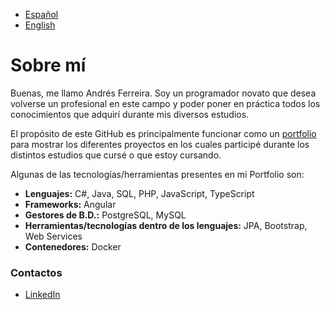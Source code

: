 - [Español](README2.md)  
- [English](README.md)  

# Sobre mí  
Buenas, me llamo Andrés Ferreira. Soy un programador novato que desea volverse un profesional en este campo y poder poner en práctica todos los conocimientos que adquirí durante mis diversos estudios.  

El propósito de este GitHub es principalmente funcionar como un [portfolio](https://github.com/Wokus/Portfolio/blob/main/README2.md) para mostrar los diferentes proyectos en los cuales participé durante los distintos estudios que cursé o que estoy cursando.  

Algunas de las tecnologías/herramientas presentes en mi Portfolio son:  

- **Lenguajes:** C#, Java, SQL, PHP, JavaScript, TypeScript  
- **Frameworks:** Angular  
- **Gestores de B.D.:** PostgreSQL, MySQL  
- **Herramientas/tecnologías dentro de los lenguajes:** JPA, Bootstrap, Web Services  
- **Contenedores:** Docker  

### Contactos  
- [LinkedIn](https://www.linkedin.com/in/andrés-ferreira-díaz-7b6637247)
